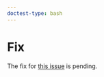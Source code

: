 ```yaml
---
doctest-type: bash
---
```


# Fix

The fix for [this issue](https://github.com/guildai/guildai/issues/496) is pending.
